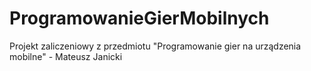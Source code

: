 # ProgramowanieGierMobilnych
Projekt zaliczeniowy z przedmiotu "Programowanie gier na urządzenia mobilne" - Mateusz Janicki 

